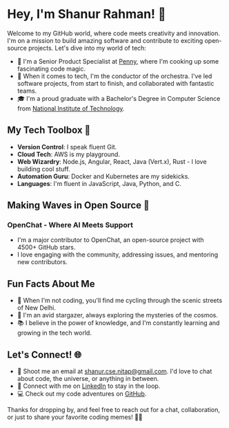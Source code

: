 # Hey, I'm Shanur Rahman! 👋

Welcome to my GitHub world, where code meets creativity and innovation. I'm on a mission to build amazing software and contribute to exciting open-source projects. Let's dive into my world of tech:

- 🚀 I'm a Senior Product Specialist at [Penny](https://www.penny.com/), where I'm cooking up some fascinating code magic.
- 📡 When it comes to tech, I'm the conductor of the orchestra. I've led software projects, from start to finish, and collaborated with fantastic teams.
- 🎓 I'm a proud graduate with a Bachelor's Degree in Computer Science from [National Institute of Technology](https://www.nitap.ac.in/).

## My Tech Toolbox 🧰

- **Version Control**: I speak fluent Git.
- **Cloud Tech**: AWS is my playground.
- **Web Wizardry**: Node.js, Angular, React, Java (Vert.x), Rust - I love building cool stuff.
- **Automation Guru**: Docker and Kubernetes are my sidekicks.
- **Languages**: I'm fluent in JavaScript, Java, Python, and C.

## Making Waves in Open Source 🌊

### OpenChat - Where AI Meets Support

- I'm a major contributor to OpenChat, an open-source project with 4500+ GitHub stars.
- I love engaging with the community, addressing issues, and mentoring new contributors.

## Fun Facts About Me

- 🚴 When I'm not coding, you'll find me cycling through the scenic streets of New Delhi.
- 🌌 I'm an avid stargazer, always exploring the mysteries of the cosmos.
- 📚 I believe in the power of knowledge, and I'm constantly learning and growing in the tech world.

## Let's Connect! 🌐

- 📧 Shoot me an email at shanur.cse.nitap@gmail.com. I'd love to chat about code, the universe, or anything in between.
- 📱 Connect with me on [LinkedIn](https://www.linkedin.com/in/shanurcsenitap) to stay in the loop.
- 💻 Check out my code adventures on [GitHub](https://github.com/codebanesr).

Thanks for dropping by, and feel free to reach out for a chat, collaboration, or just to share your favorite coding memes! 🚀✨
